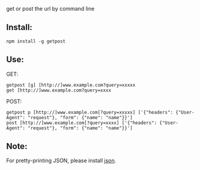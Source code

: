 get or post the url by command line

## Install:
```
npm install -g getpost
```

## Use:
GET: 
```
getpost [g] [http://]www.example.com?query=xxxxx
get [http://]www.example.com?query=xxxx
```

POST: 
```
getpost p [http://]www.example.com[?query=xxxxx] ['{"headers": {"User-Agent": "request"}, "form": {"name": "name"}}']
post [http://]www.example.com[?query=xxxx] ['{"headers": {"User-Agent": "request"}, "form": {"name": "name"}}']
```

## Note:
For pretty-printing JSON, please install [json](https://www.npmjs.com/package/json).

